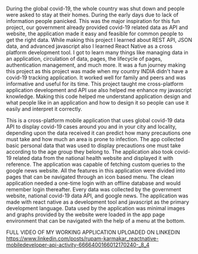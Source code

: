 During the global covid-19, the whole country was shut down and people were asked to stay at their homes. During the early days due to lack of information people panicked. This was the major inspiration for this fun project, our government already provided covid-19 related data as API and website, the application made it easy and feasible for common people to get the right data. While making this project I learned about REST API, JSON data, and advanced javascript also I learned React Native as a cross platform development tool. I got to learn many things like managing data in an application, circulation of data, pages, the lifecycle of pages, authentication management, and much more. It was a fun journey making this project as this project was made when my country INDIA didn't have a covid-19 tracking application. It worked well for family and peers and was informative and useful for its time. This project taught me cross-platform application development and API use also helped me enhance my javascript knowledge. Making this code helped me understand application design and what people like in an application and how to design it so people can use it easily and interpret it correctly.

This is a cross-platform mobile application that uses global covid-19 data API to display covid-19 cases around you and in your city and locality, depending upon the data received it can predict how many precautions one must take and how much an area is prone to infection. The app collected basic personal data that was used to display precautions one must take according to the age group they belong to.  The application also took covid-19 related data from the national health website and displayed it with reference. The application was capable of fetching custom queries to the google news website. All the features in this application were divided into pages that can be navigated through an icon based menu.  The clean application needed a one-time login with an offline database and would remember login thereafter. Every data was collected by the government website, national covid-19 data API, and google news. The application was made with react native as a development tool and javascript as the primary development language. Data used by the application was minimal images and graphs provided by the website were loaded in the app page environment that can be navigated with the help of a menu at the bottom.


FULL VIDEO OF MY WORKING APPLICATION UPLOADED ON LINKEDIN
https://www.linkedin.com/posts/rupam-karmakar_reactnative-mobiledeveloper-api-activity-6666400166012170240-_8_4
